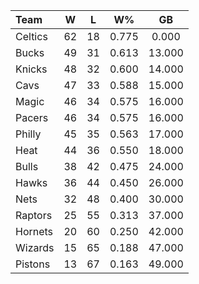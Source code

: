 | Team                             |  W  |  L  |  W%   |   GB   |
|:---------------------------------|:---:|:---:|:-----:|:------:|
| [](/r/bostonceltics) Celtics     | 62  | 18  | 0.775 | 0.000  |
| [](/r/mkebucks) Bucks            | 49  | 31  | 0.613 | 13.000 |
| [](/r/nyknicks) Knicks           | 48  | 32  | 0.600 | 14.000 |
| [](/r/clevelandcavs) Cavs        | 47  | 33  | 0.588 | 15.000 |
| [](/r/orlandomagic) Magic        | 46  | 34  | 0.575 | 16.000 |
| [](/r/pacers) Pacers             | 46  | 34  | 0.575 | 16.000 |
| [](/r/sixers) Philly             | 45  | 35  | 0.563 | 17.000 |
| [](/r/heat) Heat                 | 44  | 36  | 0.550 | 18.000 |
| [](/r/chicagobulls) Bulls        | 38  | 42  | 0.475 | 24.000 |
| [](/r/atlantahawks) Hawks        | 36  | 44  | 0.450 | 26.000 |
| [](/r/gonets) Nets               | 32  | 48  | 0.400 | 30.000 |
| [](/r/torontoraptors) Raptors    | 25  | 55  | 0.313 | 37.000 |
| [](/r/charlottehornets) Hornets  | 20  | 60  | 0.250 | 42.000 |
| [](/r/washingtonwizards) Wizards | 15  | 65  | 0.188 | 47.000 |
| [](/r/detroitpistons) Pistons    | 13  | 67  | 0.163 | 49.000 |